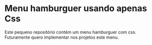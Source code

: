 # Menu hamburguer usando apenas Css
Este pequeno repositório contém um menu hamburguer com css.
Futuramente quero implementar nos projetos este menu.
